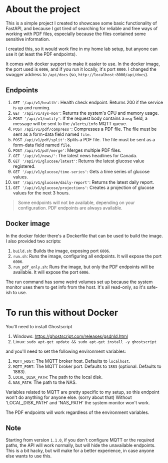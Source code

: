 # About the project
This is a simple project I created to showcase some basic functionality of FastAPI, and because I got tired of searching
for reliable and free ways of working with PDF files, especially because the files contained some sensitive information.

I created this, so it would work fine in my home lab setup, but anyone can use it (at least the PDF endpoints).

It comes with docker support to make it easier to use. In the docker image, the port used is `6006`, and if you run it
locally, it's port `8000`. I changed the swagger address to `/api/docs` (so, `http://localhost:8000/api/docs`).


## Endpoints
1. `GET '/api/v1/health'`: Health check endpoint. Returns 200 if the service is up and running.
2. `GET '/api/v1/sys-mon'`: Returns the system's CPU and memory usage.
3. `POST '/api/v1/notify'`: If the request body contains a `msg` field, a message will be sent to the `/alerts/info` MQTT queue.
4. `POST /api/v1/pdf/compress'`: Compresses a PDF file. The file must be sent as a form-data field named `file`.
5. `POST /api/v1/pdf/split'`: Splits a PDF file. The file must be sent as a form-data field named `file`.
6. `POST /api/v1/pdf/merge'`: Merges multiple PDF files.
7. `GET '/api/v1/news/'`: The latest news headlines for Canada.
8. `GET '/api/v1/glucose/latest'`: Returns the latest glucose value registered.
9. `GET '/api/v1/glucose/time-series'`: Gets a time series of glucose values.
10. `GET '/api/v1/glucose/daily-report'`: Returns the latest daily report.
11. `GET '/api/v1/glucose/projections'`: Creates a projection of glucose values for the next 3 hours.

> Some endpoints will not be available, depending on your configuration. PDF endpoints are always available.


## Docker image
In the docker folder there's a Dockerfile that can be used to build the image.
I also provided two scripts:
1. `build.sh`: Builds the image, exposing port `6006`.
2. `run.sh`: Runs the image, configuring all endpoints. It will expose the port `6006`.
3. `run_pdf_only.sh`: Runs the image, but only the PDF endpoints will be available. It will expose the port `6006`.

The run command has some weird volumes set up because the system monitor uses them
to get info from the host. It's all read-only, so it's safe-ish to use.

# To run this without Docker
You'll need to install Ghostscript
1. Windows: https://ghostscript.com/releases/gsdnld.html
2. Linux: `sudo apt-get update && sudo apt-get install -y ghostscript`

and you'll need to set the following environment variables:
1. `MQTT_HOST`: The MQTT broker host. Defaults to `localhost`.
2. `MQTT_PORT`: The MQTT broker port. Defaults to `1883` (optional. Defaults to 1883).
3. `LOCAL_DISK_PATH`: The path to the local disk.
4. `NAS_PATH`: The path to the NAS.

Variables related to MQTT are pretty specific to my setup, so this endpoint won't do anything for anyone else. (sorry about that)
Without 'LOCAL_DISK_PATH' and 'NAS_PATH' the system monitor won't work.

The PDF endpoints will work regardless of the environment variables.

## Note
Starting from version `1.1.0`, if you don't configure MQTT or the required paths, the API will work normally, but will
hide the unavailable endpoints. This is a bit hacky, but will make for a better experience, in case anyone else wants
to use this.
